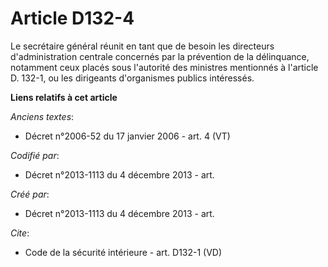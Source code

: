 # Article D132-4

Le secrétaire général réunit en tant que de besoin les directeurs d'administration centrale concernés par la prévention de la
délinquance, notamment ceux placés sous l'autorité des ministres mentionnés à l'article D. 132-1, ou les dirigeants
d'organismes publics intéressés.

**Liens relatifs à cet article**

_Anciens textes_:

  - Décret n°2006-52 du 17 janvier 2006 - art. 4 (VT)

_Codifié par_:

  - Décret n°2013-1113 du 4 décembre 2013 - art.

_Créé par_:

  - Décret n°2013-1113 du 4 décembre 2013 - art.

_Cite_:

  - Code de la sécurité intérieure - art. D132-1 (VD)
